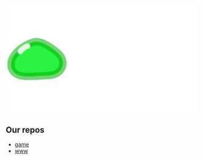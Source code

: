 <a href="https://goop-studios.monster" target="_blank">
    <img src="/resources/big_icon_green.png" alt="Goop Studios Logo" />
</a>

## Our repos

- [game](https://github.com/goop-studios/game)
- [www](https://github.com/goop-studios/www)
